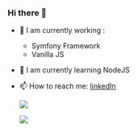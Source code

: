 ### Hi there 👋


- 🔭 I am currently working :
    - Symfony Framework 
    - Vanilla JS

- 🌱 I am currently learning NodeJS

- 📫 How to reach me: 
    [linkedIn](https://www.linkedin.com/in/ezequiel-munoz/)
    
    ![](https://komarev.com/ghpvc/?username=EzequielMunoz200&style=plastic)
    
    ![](https://github-readme-stats.vercel.app/api/top-langs/?username=EzequielMunoz200&theme=blue-green)
   

<!--
**EzequielMunoz200/EzequielMunoz200** is a ✨ _special_ ✨ repository because its `README.md` (this file) appears on your GitHub profile.

Here are some ideas to get you started:

- 🔭 I’m currently working on ...
- 🌱 I’m currently learning ...
- 👯 I’m looking to collaborate on ...
- 🤔 I’m looking for help with ...
- 💬 Ask me about ...
- 📫 How to reach me: 

- 😄 Pronouns: ...
- ⚡ Fun fact: ...
![stats](https://github-readme-stats.vercel.app/api?username=EzequielMunoz200&show_icons=true)
-->
